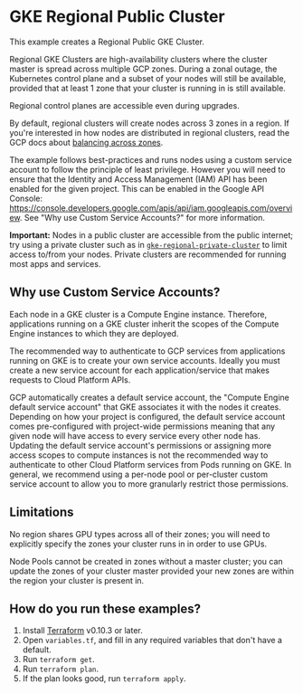 # GKE Regional Public Cluster

This example creates a Regional Public GKE Cluster.

Regional GKE Clusters are high-availability clusters where the cluster master is
spread across multiple GCP zones. During a zonal outage, the Kubernetes control
plane and a subset of your nodes will still be available, provided that at least
1 zone that your cluster is running in is still available.

Regional control planes are accessible even during upgrades.

By default, regional clusters will create nodes across 3 zones in a region. If
you're interested in how nodes are distributed in regional clusters, read the
GCP docs about [balancing across zones](https://cloud.google.com/kubernetes-engine/docs/concepts/cluster-autoscaler#balancing_across_zones).

The example follows best-practices and runs nodes using a custom service account to follow the principle of
least privilege. However you will need to ensure that the Identity and Access Management (IAM) API has been
enabled for the given project. This can be enabled in the Google API Console:
https://console.developers.google.com/apis/api/iam.googleapis.com/overview. See "Why use Custom Service
Accounts?" for more information.

**Important:** Nodes in a public cluster are accessible from the public internet; try using a
private cluster such as in [`gke-regional-private-cluster`](../gke-regional-private-cluster)
to limit access to/from your nodes. Private clusters are recommended for running
most apps and services.

## Why use Custom Service Accounts?

Each node in a GKE cluster is a Compute Engine instance. Therefore, applications running on a GKE cluster
inherit the scopes of the Compute Engine instances to which they are deployed.

The recommended way to authenticate to GCP services from applications running on GKE is to create
your own service accounts. Ideally you must create a new service account for each application/service that makes requests to
Cloud Platform APIs.

GCP automatically creates a default service account, the "Compute Engine default service account" that GKE
associates it with the nodes it creates. Depending on how your project is configured, the default service account comes
pre-configured with project-wide permissions meaning that any given node will have access to every service every other
node has. Updating the default service account's permissions or assigning more access scopes to compute instances is
not the recommended way to authenticate to other Cloud Platform services from Pods running on GKE. In general, we
recommend using a per-node pool or per-cluster custom service account to allow you to more granularly restrict those
permissions.

## Limitations

No region shares GPU types across all of their zones; you will need to
explicitly specify the zones your cluster runs in in order to use GPUs.

Node Pools cannot be created in zones without a master cluster; you can update
the zones of your cluster master provided your new zones are within the
region your cluster is present in.

## How do you run these examples?

1. Install [Terraform](https://learn.hashicorp.com/terraform/getting-started/install.html) v0.10.3 or later.
1. Open `variables.tf`, and fill in any required variables that don't have a
   default.
1. Run `terraform get`.
1. Run `terraform plan`.
1. If the plan looks good, run `terraform apply`.
